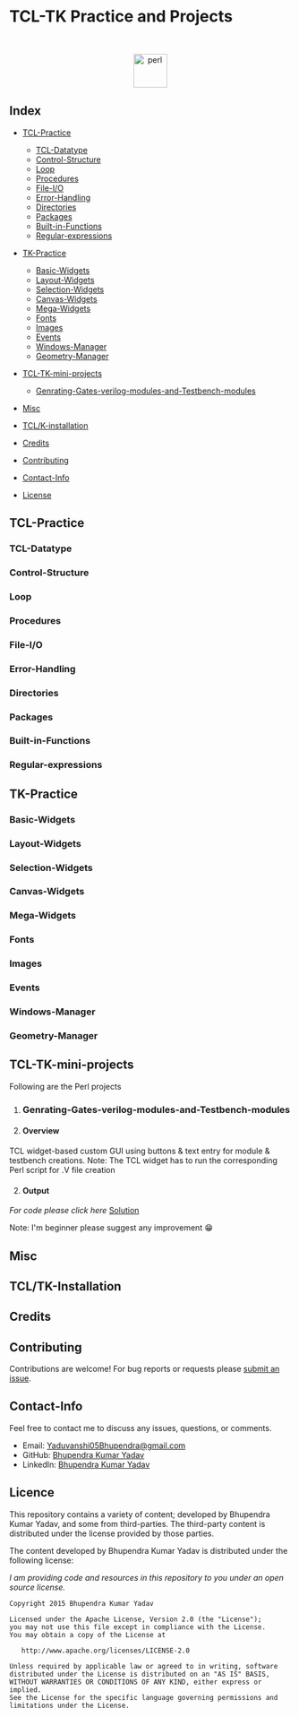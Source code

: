 # TCL-TK Practice and Projects

<br/>
<p align="center">
  <img src="https://www.vectorlogo.zone/logos/tcl/tcl-ar21.svg" alt="perl" width="60" height="60"/>
</p>

## Index

* [TCL-Practice](#TCL-Practice)
    * [TCL-Datatype](#Perl-Datatype)
    * [Control-Structure](#Control-Structure)
    * [Loop](#Loop)
    * [Procedures](#Procedures)
    * [File-I/O](#File-I/O)
    * [Error-Handling](#Error-Handling)
    * [Directories](#Directories)
    * [Packages](#Packages)
    * [Built-in-Functions](#Built-in-Functions)
    * [Regular-expressions](#Regular-expressions)
    
* [TK-Practice](#perl-practice)
    * [Basic-Widgets](#Basic-Widgets)
    * [Layout-Widgets](#Layout-Widgets)
    * [Selection-Widgets](#Selection-Widgets)
    * [Canvas-Widgets](#Canvas-Widgets)
    * [Mega-Widgets](#Mega-Widgets)
    * [Fonts](#Fonts)
    * [Images](#Images)
    * [Events](#Events)
    * [Windows-Manager](#Windows-Manager)
    * [Geometry-Manager](#Geometry-Manager)
    
* [TCL-TK-mini-projects](#TCL-TK-mini-projects)
    * [Genrating-Gates-verilog-modules-and-Testbench-modules](#Genrating-Gates-verilog-modules-and-Testbench-modules)
    
* [Misc](#Misc)
* [TCL/K-installation](#TCL/TK-Installation)
* [Credits](#Credits)
* [Contributing](#Contributing)
* [Contact-Info](#Contact-Info)
* [License](#License)

## TCL-Practice

### TCL-Datatype
### Control-Structure
### Loop
### Procedures
### File-I/O
### Error-Handling
### Directories
### Packages
### Built-in-Functions
### Regular-expressions

## TK-Practice

### Basic-Widgets
### Layout-Widgets
### Selection-Widgets
### Canvas-Widgets
### Mega-Widgets
### Fonts
### Images
### Events
### Windows-Manager
### Geometry-Manager

## TCL-TK-mini-projects
Following are the Perl projects


1. ### Genrating-Gates-verilog-modules-and-Testbench-modules

1. #### Overview

TCL widget-based custom GUI using buttons & text entry for module & testbench creations. Note: The TCL widget has to run the corresponding Perl script for .V file creation

2. #### Output


*For code please click here*  [Solution](https://github.com/Yaduvanshi05Bhupendra/TCL-TK/blob/main/Mini_projects/TCL_GUI_to_create_verilog_gate_file.tcl)

Note: I'm beginner please suggest any improvement :grin:


## Misc

## TCL/TK-Installation

## Credits

## Contributing

Contributions are welcome!  For bug reports or requests please [submit an issue](https://github.com/Yaduvanshi05Bhupendra/TCL-TK/issues).

## Contact-Info

Feel free to contact me to discuss any issues, questions, or comments.

* Email: [Yaduvanshi05Bhupendra@gmail.com](mailto:Yaduvanshi05Bhupendra@gmail.com)
* GitHub: [Bhupendra Kumar Yadav](https://github.com/Yaduvanshi05Bhupendra)
* LinkedIn: [Bhupendra Kumar Yadav](https://www.linkedin.com/in/yaduvanshi05bhupendra)

## Licence

This repository contains a variety of content; developed by Bhupendra Kumar Yadav, and some from third-parties.  The third-party content is distributed under the license provided by those parties.

The content developed by Bhupendra Kumar Yadav is distributed under the following license:

*I am providing code and resources in this repository to you under an open source license.*

    Copyright 2015 Bhupendra Kumar Yadav

    Licensed under the Apache License, Version 2.0 (the "License");
    you may not use this file except in compliance with the License.
    You may obtain a copy of the License at

       http://www.apache.org/licenses/LICENSE-2.0

    Unless required by applicable law or agreed to in writing, software
    distributed under the License is distributed on an "AS IS" BASIS,
    WITHOUT WARRANTIES OR CONDITIONS OF ANY KIND, either express or implied.
    See the License for the specific language governing permissions and
    limitations under the License.
